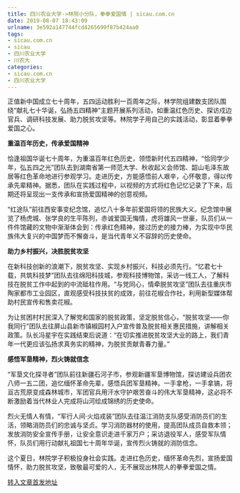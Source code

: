 ```yaml
---
title: 四川农业大学->林院小分队，拳拳爱国情 | sicau.com.cn
date: 2019-08-07 18:43:09
urlname: 3e592a147744fcd4265699f87b424aa0
tags: 
- sicau.com.cn
- sicau
- 四川农业大学
- 川农大
categories:
- sicau.com.cn
- 四川农业大学
---
```



正值新中国成立七十周年，五四运动胜利一百周年之际，林学院组建数支团队围绕“献礼七十华诞，弘扬五四精神”主题开展系列活动，如重温红色历史、探访戍边官兵、调研科技发展、助力脱贫攻坚等。林院学子用自己的实践活动，彰显着拳拳爱国之心。

**重温百年历史，传承爱国精神**

恰逢祖国华诞七十周年，为重温百年红色历史，领悟新时代五四精神，“恰同学少年，弘五四之光”团队去到湖南省第一师范大学、秋收起义会师馆、韶山毛泽东故居等红色革命地进行参观学习。走进历史，方能感悟前人艰辛，心怀敬意，得以传承先辈精神。据悉，团队在实践过程中，以视频的方式将红色记忆记录了下来，后期还将呈现出一支传承和宣扬爱国精神的创意视频。

“红途队”前往西安事变纪念馆，追忆八十多年前爱国将领的民族大义。纪念馆中展览了杨虎城、张学良的生平陈列，赤诚爱国无悔情，虎将雄风一世豪，队员们从一件件馆藏的文物中渐渐体会到：传承红色精神，接过历史的接力棒，为实现中华民族伟大复兴的中国梦而不懈奋斗，是当代青年义不容辞的历史使命。

**助力乡村振兴，决胜脱贫攻坚**

在新科技创新的浪潮下，脱贫攻坚、实现乡村振兴，科技必须先行。“忆君七十载，共筑科技梦”团队去往绵阳科技城，参观科技博物馆，采访一线工人，了解科技在脱贫工作中起到的中流砥柱作用。“与党同心，情牵脱贫攻坚”团队去往重庆市陶家都市工业园区，直观感受科技扶贫的成效，前往花椒合作社，利用新型媒体帮助村民宣传和售卖花椒。

为让贫困村村民深入了解党和国家的脱贫政策，坚定脱贫信心，“脱贫攻坚——你我同行”团队去往屏山县新市镇椒园村入户宣传普及脱贫相关惠民措施，讲解相关政策。队长冯星宇在实践结束后说道：“在切实推进脱贫攻坚大业的路上，我们青年一代更应该弘扬求真务实的精神，为脱贫贡献青春力量。”

**感悟军垦精神，烈火铸就信念**

“军垦文化探寻者”团队前往新疆石河子市，参观新疆军垦博物馆，探访建设兵团农八师一五二团，追忆缅怀革命先辈，感悟兵团军垦精神。一手拿枪，一手拿镐，将亘古荒原变成森林城市，军团官兵用汗水守护艰苦奋斗的伟大军垦精神，这必将不断激励着当代林业人完成将山河绘成锦绣的历史使命。

烈火无情人有情，“军行人间·火焰戎装”团队去往温江消防支队感受消防员们的生活，领略消防员们的忠诚与坚贞。学习消防器材的使用，提高团队成员自救本领；发放消防安全宣传手册，让安全意识走进千家万户；采访退役军人，感受军队情怀，队员们用行动献礼祖国七十周年华诞，宣传烈火铸就的消防信念。

这个夏日，林院学子积极投身社会实践。走进红色历史，缅怀革命先烈，宣扬爱国情怀，助力脱贫攻坚，致敬最可爱的人，无不展现出林院人的拳拳爱国之情。





[转入文章首发地址](https://news.sicau.edu.cn/info/1078/52753.htm)